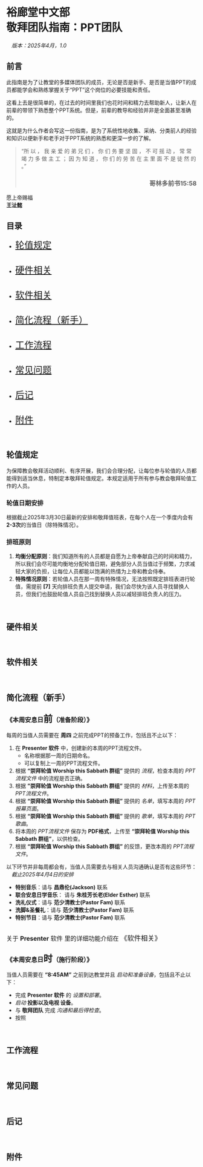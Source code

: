 # 裕廊堂中文部 <br> 敬拜团队指南：PPT团队
&emsp;*版本：2025年4月，1.0*


## 前言
此指南是为了让教堂的多媒体团队的成员，无论是否是新手、是否是当值PPT的成员都能学会和熟练掌握关于“PPT”这个岗位的必要技能和责任。 

这看上去是很简单的，在过去的时间里我们也花时间和精力去帮助新人，让新人在前辈的带领下熟悉整个PPT系统。但是，前辈的教导和经验并非是全面甚至准确的。  

这就是为什么作者会写这一份指南，是为了系统性地收集、采纳、分类前人的经验和知识以便新手和老手对于PPT系统的熟悉和更深一步的了解。

> “所 以 ， 我 亲 爱 的 弟 兄 们 ， 你 们 务 要 坚 固 ， 不 可 摇 动 ， 常 常 竭 力 多 做 主 工 ； 因 为 知 道 ， 你 们 的 劳 苦 在 主 里 面 不 是 徒 然 的 。”
>
><h3 align="right">哥林多前书15:58</h3>

愿上帝赐福  
**王沚懿**

## 目录

* <font size = 5> [轮值规定](#dutyReg) </font><br><br>
<!-- 轮值规定：解释轮值日期安排和出勤规定。 -->
* <font size = 5> [硬件相关](#hdwareRel) </font><br><br>
<!-- 硬件相关：介绍后台硬件名称和功能，以及如何妥善保存和维护硬件，避免误操作导致的问题。-->
* <font size = 5> [软件相关](#sftwareRel) </font><br><br>
<!-- 软件相关：介绍后台软件名称和功能，以及如何正确使用软件，避免误操作导致的问题。 -->
* <font size = 5> [简化流程（新手）](#noobProc) </font><br><br>
<!-- 简化流程（新手）：简略介绍工作步骤，按照时间排序。 -->
* <font size = 5> [工作流程](#workProc) </font><br><br>
<!-- 工作流程：详细介绍工作的每一个步骤，按照时间排序。 -->
* <font size = 5> [常见问题](#fAQ) </font><br><br>
<!-- 常见问题：常见的各种问题，包括硬件（容易误触的地方），软件（误操作导致软件崩溃）。 -->
* <font size = 5> [后记](#pS) </font><br><br>
<!-- 后记：总结以及祝福 -->
* <font size = 5> [附件](#aPP) </font>
<!-- 附件：其他文件和网址 -->



<a id = "dutyReg"></a> <br>
 
## 轮值规定
为保障教会敬拜活动顺利、有序开展，我们会合理分配，让每位参与轮值的人员都能得到适当休息，特制定本敬拜轮值规定。本规定适用于所有参与教会敬拜轮值工作的人员。

### 轮值日期安排
根据截止2025年3月30日最新的安排和敬拜值班表，在每个人在一个季度内会有**2-3次**的当值日（除特殊情况）。

### 排班原则
1. **均衡分配原则**：我们知道所有的人员都是自愿为上帝奉献自己的时间和精力，所以我们会尽可能均衡地分配轮值日期，避免部分人员当值过于频繁，力求减轻大家的负担，让每位人员都能以饱满的热情为上帝和教会侍奉。
2. **特殊情况原则**：若轮值人员在那一周有特殊情况，无法按照既定排班表进行轮值，需提前 **[7]** 天向排班负责人提交申请，我们会尽快为该人员寻找替换人员，但我们也鼓励轮值人员自己找到替换人员以减轻排班负责人的压力。

<a id = "hdwareRel"></a> <br>
 ## 硬件相关

<a id = "sftwareRel"></a> <br>
 ## 软件相关

 <a id = "noobProc"></a> <br>
 ## 简化流程（新手）

### 《本周安息日<font size="5">前</font>（准备阶段）》

每周的当值人员需要在 **周四** 之前完成PPT的预备工作，包括且不止以下：
1. 在 **Presenter 软件** 中，创建新的本周的PPT流程文件。
    - 名称根据那一周的日期命名。
    - 可以复制上一周的PPT流程文件。
2. 根据 **“崇拜轮值 Worship this Sabbath 群组”** 提供的 *流程*，检查本周的 *PPT流程文件* 中的流程是否正确。
3. 根据 **”崇拜轮值 Worship this Sabbath 群组”** 提供的 *材料*，上传至本周的 *PPT流程文件*。
4. 根据 **“崇拜轮值 Worship this Sabbath 群组”** 提供的 *名单*，填写本周的 *PPT报幕页面*。
5. 根据 **“崇拜轮值 Worship this Sabbath 群组”** 提供的 *歌单*，填写本周的 *PPT歌曲*。
6. 将本周的 *PPT流程文件* 保存为 **PDF格式**，上传至 **“崇拜轮值 Worship this Sabbath 群组”**，以供检查。
7. 根据 **“崇拜轮值 Worship this Sabbath 群组”** 的反馈，更改本周的 *PPT流程文件*。

以下环节并非每周都会有，当值人员需要去与相关人员沟通确认是否有这些环节：
<br>
&emsp;*截止2025年4月4日的安排*

- **特别音乐**：请与 **昌鼎伦(Jackson)** 联系
- **联合安息日学音乐**： 请与 **朱桂芳长老(Elder Esther)** 联系
- **洗礼仪式**：请与 **范少清教士(Pastor Fam)** 联系
- **洗脚&圣餐礼**：请与 **范少清教士(Pastor Fam)** 联系
- **特别节目**：请与 **范少清教士(Pastor Fam)** 联系

<br>
<font size="3">关于 <b>Presenter</b> 软件 里的详细功能介绍在 <font size="4">《软件相关》</font></font>

### 《本周安息日<font size="5">时</font>（施行阶段）》

当值人员需要在 **“8:45AM”** 之前到达教堂并且 *启动和准备设备*，包括且不止以下：
- 完成 **Presenter 软件** 的 *设置和部署*。
- *启动* **投影以及电视 设备**。
- 与 **敬拜团队** 完成 *沟通和最后得检查*。
- 按照

<a id = "workProc"></a> <br>
 ## 工作流程

<a id = "fAQ"></a> <br>
 ## 常见问题

<a id = "pS"></a> <br>
 ## 后记

<a id = "aPP"></a> <br>
 ## 附件